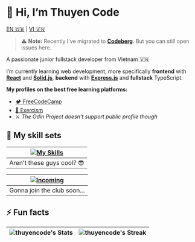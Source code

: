 # 👋 Hi, I’m Thuyen Code

[EN 🇬🇧](#-hi-im-thuyen-code) | [VI 🇻🇳](./README.🇻🇳.md)

> ⚠️ **Note:** Recently I've migrated to [**Codeberg**](https://codeberg.org/thuyencode/). But you can still open issues here.

A passionate junior fullstack developer from Vietnam 🇻🇳

I’m currently learning web development, more specifically **frontend** with [**React**](https://react.dev) and [**Solid.js**](https://solidjs.com), **backend** with [**Express.js**](https://expressjs.com/) and **fullstack** TypeScript.

**My profiles on the best free learning platforms:**

- [🏕️ FreeCodeCamp](https://www.freecodecamp.org/thuyencode)
- [💪 Exercism](https://exercism.org/profiles/thuyencode)
- ⚔️ _The Odin Project doesn't support public profile though_

## 🧰 My skill sets

| [![My Skills](https://go-skill-icons.vercel.app/api/icons?i=linux,git,js,ts,html,css,tailwind,react,solidjs,reactquery,express,drizzle&perline=6)](https://github.com/LelouchFR/skill-icons) |
| :------------------------------------------------------------------------------------------------------------------------------------------------------------------------------------------: |
|                                                                                  Aren't these guys cool? 😎                                                                                  |

| [![Incoming](https://go-skill-icons.vercel.app/api/icons?i=elysia,reactrouter,godot,vala,c)](https://github.com/LelouchFR/skill-icons) |
| :------------------------------------------------------------------------------------------------------------------------------------: |
|                                                      Gonna join the club soon...                                                       |

## ⚡ Fun facts

| ![thuyencode's Stats](https://github-readme-stats.vercel.app/api?username=thuyencode&theme=blueberry&show_icons=true&hide_border=true&count_private=true) | ![thuyencode's Streak](https://github-readme-streak-stats.herokuapp.com/?user=thuyencode&theme=blueberry&hide_border=true) |
| :-------------------------------------------------------------------------------------------------------------------------------------------------------: | :------------------------------------------------------------------------------------------------------------------------: |

<!-- | ![thuyencode's Top Languages](https://github-readme-stats.vercel.app/api/top-langs/?username=thuyencode&theme=blueberry&show_icons=true&hide_border=true&layout=compact) | You're the person number ![thuyencode's visitor counts](https://profile-counter.glitch.me/thuyencode/count.svg) to read this | -->

